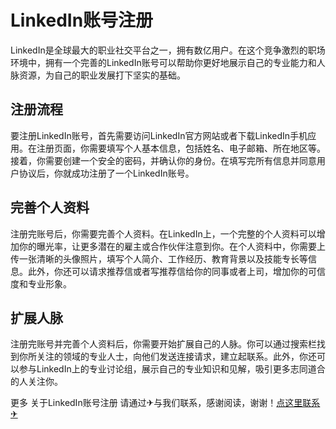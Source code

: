 # LinkedIn账号注册

LinkedIn是全球最大的职业社交平台之一，拥有数亿用户。在这个竞争激烈的职场环境中，拥有一个完善的LinkedIn账号可以帮助你更好地展示自己的专业能力和人脉资源，为自己的职业发展打下坚实的基础。

## 注册流程

要注册LinkedIn账号，首先需要访问LinkedIn官方网站或者下载LinkedIn手机应用。在注册页面，你需要填写个人基本信息，包括姓名、电子邮箱、所在地区等。接着，你需要创建一个安全的密码，并确认你的身份。在填写完所有信息并同意用户协议后，你就成功注册了一个LinkedIn账号。

## 完善个人资料

注册完账号后，你需要完善个人资料。在LinkedIn上，一个完整的个人资料可以增加你的曝光率，让更多潜在的雇主或合作伙伴注意到你。在个人资料中，你需要上传一张清晰的头像照片，填写个人简介、工作经历、教育背景以及技能专长等信息。此外，你还可以请求推荐信或者写推荐信给你的同事或者上司，增加你的可信度和专业形象。

## 扩展人脉

注册完账号并完善个人资料后，你需要开始扩展自己的人脉。你可以通过搜索栏找到你所关注的领域的专业人士，向他们发送连接请求，建立起联系。此外，你还可以参与LinkedIn上的专业讨论组，展示自己的专业知识和见解，吸引更多志同道合的人关注你。

更多 关于LinkedIn账号注册 请通过✈与我们联系，感谢阅读，谢谢！[点这里联系✈](https://w.k02.cc)
